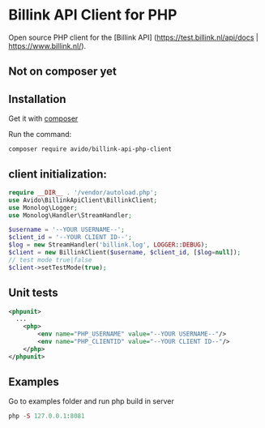 # Billink API Client for PHP

Open source PHP client for the [Billink API] (https://test.billink.nl/api/docs | https://www.billink.nl/).

## Not on composer yet

## Installation
Get it with [composer](https://getcomposer.org)

Run the command:
```
composer require avido/billink-api-php-client
```
## client initialization: 

```php
require __DIR__ . '/vendor/autoload.php';
use Avido\BillinkApiClient\BillinkClient;
use Monolog\Logger;
use Monolog\Handler\StreamHandler;

$username = '--YOUR USERNAME--';
$client_id = '--YOUR CLIENT ID--';
$log = new StreamHandler('billink.log', LOGGER::DEBUG);
$client = new BillinkClient($username, $client_id, [$log=null]);
// test mode true|false
$client->setTestMode(true);
```

## Unit tests
```xml
<phpunit>
  ...
    <php>
        <env name="PHP_USERNAME" value="--YOUR USERNAME--"/>
        <env name="PHP_CLIENTID" value="--YOUR CLIENT ID--"/>
    </php>
</phpunit>
```
## Examples
Go to examples folder and run php build in server
```php
php -S 127.0.0.1:8081
```

